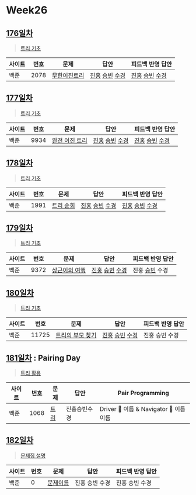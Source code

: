 # Week26

## [176일차](Day176)

> [트리 기초](https://www.acmicpc.net/group/workbook/view/9797/34468)

| 사이트 | 번호 | 문제                 | 답안                | 피드백 반영 답안    |
| ------ | ---- | -------------------- | ------------------- | ------------------- |
| 백준   | 2078 | [무한이진트리](https://www.acmicpc.net/problem/2078) | [진홍](Day176/bj2078_kjh.java) [승빈](Day176/bj2078_wsb.java) [수경](Day176/bj2078_hsk.js) | [진홍](Day176/bj2078_kjh.java) [승빈](Day176/bj2078_wsb_fb.java) [수경](Day176/bj2078_hsk.js) |

## [177일차](Day177)

> [트리 기초](https://www.acmicpc.net/group/workbook/view/9797/34470)

| 사이트 | 번호 | 문제                 | 답안                | 피드백 반영 답안    |
| ------ | ---- | -------------------- | ------------------- | ------------------- |
| 백준   | 9934 | [완전 이진 트리](https://www.acmicpc.net/problem/9934) | [진홍](Day177/bj9934_kjh.java) [승빈](Day177/bj9934_wsb.java) [수경](Day177/bj9934_hsk.js) | [진홍](Day177/bj9934_kjh.java) [승빈](Day177/bj9934_wsb_fb.java) [수경](Day177/bj9934_hsk.js) |

## [178일차](Day178)

> [트리 기초](https://www.acmicpc.net/group/workbook/view/9797/34494)

| 사이트 | 번호 | 문제                 | 답안                | 피드백 반영 답안    |
| ------ | ---- | -------------------- | ------------------- | ------------------- |
| 백준   | 1991    | [트리 순회](https://www.acmicpc.net/problem/1991) | [진홍](Day178/bj1991_kjh.java) [승빈](Day178/bj1991_wsb.java) [수경](Day178/bj1991_hsk.js) | [진홍](Day178/bj1991_kjh.java) [승빈](Day178/bj1991_wsb.java) [수경](Day178/bj1991_hsk.js) |

## [179일차](Day179)

> [트리 기초](https://www.acmicpc.net/group/workbook/view/9797/34547)

| 사이트 | 번호 | 문제                 | 답안                | 피드백 반영 답안    |
| ------ | ---- | -------------------- | ------------------- | ------------------- |
| 백준   | 9372 | [상근이의 여행](https://www.acmicpc.net/problem/9372) | [진홍](Day179/bj9372_kjh.java) [승빈](Day179/bj9372_wsb.java) [수경](Day179/bj9372_hsk.js) | 진홍 [승빈](Day179/bj9372_wsb.java) 수경 |

## [180일차](Day180)

> [트리 기초](https://www.acmicpc.net/group/workbook/view/9797/34556)

| 사이트 | 번호 | 문제                 | 답안                | 피드백 반영 답안    |
| ------ | ---- | -------------------- | ------------------- | ------------------- |
| 백준   | 11725 | [트리의 부모 찾기](https://www.acmicpc.net/problem/11725) | [진홍](Day180/bj11725_kjh.java) [승빈](Day180/bj11725_wsb.java) [수경](Day180/bj11725_hsk.js) | 진홍 승빈 수경 |

## [181일차](Day181) : Pairing Day

> [트리 활용](https://www.acmicpc.net/group/workbook/view/9797/34594)

| 사이트 | 번호 | 문제                 | 답안                | Pair Programming    |
| ------ | ---- | -------------------- | ------------------- | ------------------- |
| 백준   | 1068    | [트리](https://www.acmicpc.net/problem/1068) | 진홍승빈수경 | Driver 🚗 이름 & Navigator 🧭 이름이름 |

## [182일차](Day182)

> [문제집 설명](문제집링크)

| 사이트 | 번호 | 문제                 | 답안                | 피드백 반영 답안    |
| ------ | ---- | -------------------- | ------------------- | ------------------- |
| 백준   | 0    | [문제이름](문제링크) | 진홍 승빈 수경 | 진홍 승빈 수경 |
